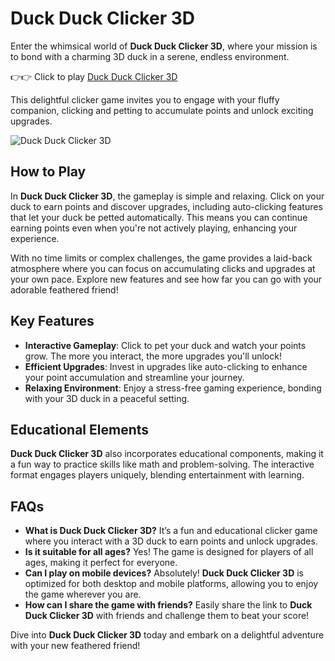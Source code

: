 

# Duck Duck Clicker 3D

Enter the whimsical world of **Duck Duck Clicker 3D**, where your mission is to bond with a charming 3D duck in a serene, endless environment. 

👉👉 Click to play [Duck Duck Clicker 3D](https://playclickergames.org/game/duck-duck-clicker-3d)

This delightful clicker game invites you to engage with your fluffy companion, clicking and petting to accumulate points and unlock exciting upgrades.

![Duck Duck Clicker 3D](https://game.playclickergames.org/202502092203857.jpeg)

## How to Play

In **Duck Duck Clicker 3D**, the gameplay is simple and relaxing. Click on your duck to earn points and discover upgrades, including auto-clicking features that let your duck be petted automatically. This means you can continue earning points even when you're not actively playing, enhancing your experience.

With no time limits or complex challenges, the game provides a laid-back atmosphere where you can focus on accumulating clicks and upgrades at your own pace. Explore new features and see how far you can go with your adorable feathered friend!

## Key Features

- **Interactive Gameplay**: Click to pet your duck and watch your points grow. The more you interact, the more upgrades you'll unlock!
- **Efficient Upgrades**: Invest in upgrades like auto-clicking to enhance your point accumulation and streamline your journey.
- **Relaxing Environment**: Enjoy a stress-free gaming experience, bonding with your 3D duck in a peaceful setting.

## Educational Elements

**Duck Duck Clicker 3D** also incorporates educational components, making it a fun way to practice skills like math and problem-solving. The interactive format engages players uniquely, blending entertainment with learning.

## FAQs

- **What is Duck Duck Clicker 3D?** It’s a fun and educational clicker game where you interact with a 3D duck to earn points and unlock upgrades.
- **Is it suitable for all ages?** Yes! The game is designed for players of all ages, making it perfect for everyone.
- **Can I play on mobile devices?** Absolutely! **Duck Duck Clicker 3D** is optimized for both desktop and mobile platforms, allowing you to enjoy the game wherever you are.
- **How can I share the game with friends?** Easily share the link to **Duck Duck Clicker 3D** with friends and challenge them to beat your score!

Dive into **Duck Duck Clicker 3D** today and embark on a delightful adventure with your new feathered friend!
